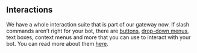 <h2>Interactions</h2>
<p>We have a whole interaction suite that is part of our gateway now. If slash commands aren’t right for your bot, there are <a href="https://support-dev.discord.com/hc/en-us/articles/6381892888087" target="_self">buttons</a>, <a href="https://support-dev.discord.com/hc/en-us/articles/6382655804311" target="_self">drop-down menus</a>, text boxes, context menus and more that you can use to interact with your bot. You can read more about them <a class="notion-link-token notion-enable-hover" href="https://discord.com/developers/docs/interactions/application-commands" target="_blank" rel="noopener noreferrer" data-token-index="1" data-reactroot=""><span class="link-annotation-unknown-block-id-1989099110">here</span></a>.</p>